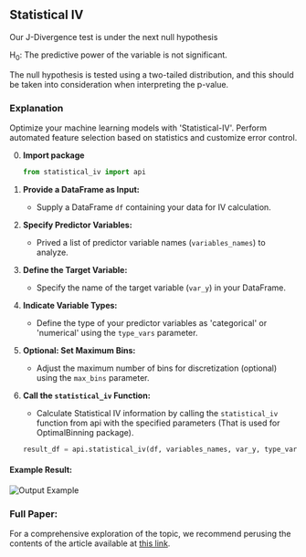 ## Statistical IV


Our J-Divergence test is under the next null hypothesis

H<sub>0</sub>: The predictive power of the variable is not significant.

The null hypothesis is tested using a two-tailed distribution, and this should be taken into consideration when interpreting the p-value.

### Explanation

Optimize your machine learning models with 'Statistical-IV'. Perform automated feature selection based on statistics and customize error control.


0. **Import package**
   ```python
   from statistical_iv import api
   ```
   
1. **Provide a DataFrame as Input:**
   - Supply a DataFrame `df` containing your data for IV calculation.

2. **Specify Predictor Variables:**
   - Prived a list of predictor variable names (`variables_names`) to analyze.

3. **Define the Target Variable:**
   - Specify the name of the target variable (`var_y`) in your DataFrame.

4. **Indicate Variable Types:**
   - Define the type of your predictor variables as 'categorical' or 'numerical' using the `type_vars` parameter.

5. **Optional: Set Maximum Bins:**
   - Adjust the maximum number of bins for discretization (optional) using the `max_bins` parameter.

6. **Call the `statistical_iv` Function:**
   - Calculate Statistical IV information by calling the `statistical_iv` function from api with the specified parameters (That is used for OptimalBinning package).

   ```python
   result_df = api.statistical_iv(df, variables_names, var_y, type_vars, max_bins)

#### Example Result:

![Output Example](https://github.com/Nicerova7/statistical_iv/blob/main/images/output_example.png?raw=true)


### Full Paper:

For a comprehensive exploration of the topic, we recommend perusing the contents of the article available at [this link](https://arxiv.org/abs/2309.13183).
